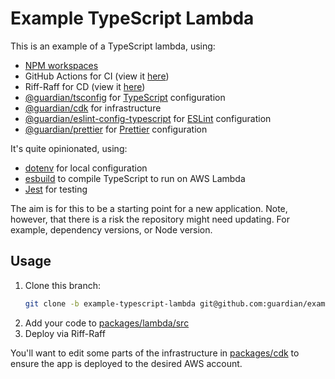 # Example TypeScript Lambda
This is an example of a TypeScript lambda, using:
- [NPM workspaces](https://docs.npmjs.com/cli/v7/using-npm/workspaces)
- GitHub Actions for CI (view it [here](https://github.com/guardian/examples/actions?query=branch%3Aexample-typescript-lambda))
- Riff-Raff for CD (view it [here](https://riffraff.gutools.co.uk/deployment/history?projectName=playground%3A%3Aexample-typescript-lambda&page=1))
- [@guardian/tsconfig](https://github.com/guardian/csnx/tree/main/libs/%40guardian/tsconfig) for [TypeScript](https://www.typescriptlang.org/) configuration
- [@guardian/cdk](https://github.com/guardian/cdk) for infrastructure
- [@guardian/eslint-config-typescript](https://github.com/guardian/csnx/tree/main/libs/%40guardian/eslint-config-typescript) for [ESLint](https://eslint.org/) configuration
- [@guardian/prettier](https://github.com/guardian/csnx/tree/main/libs/%40guardian/prettier) for [Prettier](https://prettier.io/) configuration

It's quite opinionated, using:
- [dotenv](https://www.npmjs.com/package/dotenv) for local configuration
- [esbuild](https://esbuild.github.io/) to compile TypeScript to run on AWS Lambda
- [Jest](https://jestjs.io/) for testing

The aim is for this to be a starting point for a new application.
Note, however, that there is a risk the repository might need updating.
For example, dependency versions, or Node version.

## Usage
1. Clone this branch:
   ```sh
   git clone -b example-typescript-lambda git@github.com:guardian/examples.git example-typescript-lambda
   ```
2. Add your code to [packages/lambda/src](packages/lambda/src)
3. Deploy via Riff-Raff

You'll want to edit some parts of the infrastructure in [packages/cdk](packages/cdk) 
to ensure the app is deployed to the desired AWS account.
